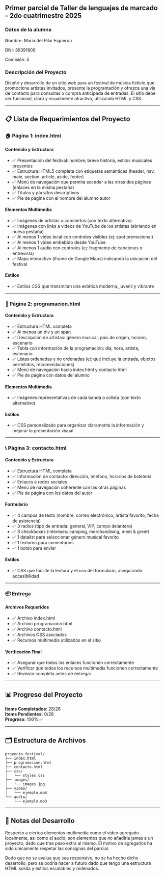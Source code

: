 ## Primer parcial de Taller de lenguajes de marcado - 2do cuatrimestre 2025

### Datos de la alumna

Nombre: María del Pilar Figueroa

DNI: 39391806

Comisión: 5

### Descripción del Proyecto

Diseño y desarrollo de un sitio web para un festival de música ficticio que promocione artistas invitados, presente la programación y ofrezca una vía de contacto para consultas o compra anticipada de entradas. El sitio debe ser funcional, claro y visualmente atractivo, utilizando HTML y CSS.

---

## 📋 Lista de Requerimientos del Proyecto

### 🏠 Página 1: index.html

#### Contenido y Estructura
- ✅ Presentación del festival: nombre, breve historia, estilos musicales presentes
- ✅ Estructura HTML5 completa con etiquetas semánticas (header, nav, main, section, article, aside, footer)
- ✅ Menú de navegación que permita acceder a las otras dos páginas (enlaces en la misma pestaña)
- ✅ Títulos y párrafos descriptivos
- ✅ Pie de página con el nombre del alumno autor

#### Elementos Multimedia
- ✅ Imágenes de artistas o conciertos (con texto alternativo)
- ✅ Imágenes con links a videos de YouTube de los artistas (abriendo en nueva pestaña)
- ✅ Al menos 1 video local con controles visibles (ej: spot promocional)
- ✅ Al menos 1 video embebido desde YouTube
- ✅ Al menos 1 audio con controles (ej: fragmento de canciones o entrevista)
- ✅ Mapa interactivo (iframe de Google Maps) indicando la ubicación del festival

#### Estilos
- ✅ Estilos CSS que transmitan una estética moderna, juvenil y vibrante

---

### 📅 Página 2: programacion.html

#### Contenido y Estructura
- ✅ Estructura HTML completa
- ✅ Al menos un div y un span
- ✅ Descripción de artistas: género musical, país de origen, horario, escenario
- ✅ Tabla con información de la programación: día, hora, artista, escenario
- ✅ Listas ordenadas y no ordenadas (ej: qué incluye la entrada, objetos permitidos, recomendaciones)
- ✅ Menú de navegación hacia index.html y contacto.html
- ✅ Pie de página con datos del alumno

#### Elementos Multimedia
- ✅ Imágenes representativas de cada banda o solista (con texto alternativo)

#### Estilos
- ✅ CSS personalizado para organizar claramente la información y mejorar la presentación visual

---

### 📞 Página 3: contacto.html

#### Contenido y Estructura
- ✅ Estructura HTML completa
- ✅ Información de contacto: dirección, teléfono, horarios de boletería
- ✅ Enlaces a redes sociales
- ✅ Menú de navegación coherente con las otras páginas
- ✅ Pie de página con los datos del autor

#### Formulario
- ✅ 4 campos de texto (nombre, correo electrónico, artista favorito, fecha de asistencia)
- ✅ 3 radios (tipo de entrada: general, VIP, campo delantero)
- ✅ 3 checkboxes (intereses: camping, merchandising, meet & greet)
- ✅ 1 datalist para seleccionar género musical favorito
- ✅ 1 textarea para comentarios
- ✅ 1 botón para enviar

#### Estilos
- ✅ CSS que facilite la lectura y el uso del formulario, asegurando accesibilidad

---

### 📦 Entrega

#### Archivos Requeridos
- ✅ Archivo index.html
- ✅ Archivo programacion.html
- ✅ Archivo contacto.html
- ✅ Archivos CSS asociados
- ✅ Recursos multimedia utilizados en el sitio

#### Verificación Final
- ✅ Asegurar que todos los enlaces funcionen correctamente
- ✅ Verificar que todos los recursos multimedia funcionen correctamente
- ✅ Revisión completa antes de entregar

---

## 📊 Progreso del Proyecto

**Items Completados:** 28/28  
**Items Pendientes:** 0/28  
**Progreso:** 100% ✅

---

## 🗂️ Estructura de Archivos

```
proyecto-festival/
├── index.html
├── programacion.html
├── contacto.html
├── css/
│   └── styles.css
├── images/
│   └── images.jpg
├── video/
│   └── ejemplo.mp4
└── audio/
    └── ejemplo.mp3
```

---

## 🎯 Notas del Desarrollo

Respecto a ciertos elementos multimedia como el video agregado localmente, asi como el audio, son elementos que no añadiria jamas a un proyecto, dado que trae peso extra al mismo. El motivo de agregarlos ha sido unicamente respetar las consignas del parcial.

Dado que no se evalua que sea responsive, no se ha hecho dicho desarrollo, pero se podria hacer a futuro dado que tengo una estructura HTML solida y estilos escalables y ordenados.